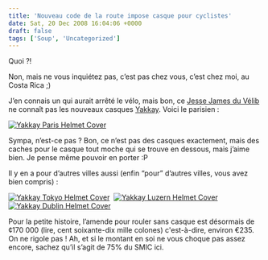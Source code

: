 ```yaml
---
title: 'Nouveau code de la route impose casque pour cyclistes'
date: Sat, 20 Dec 2008 16:04:06 +0000
draft: false
tags: ['Soup', 'Uncategorized']
---
```


Quoi ?!

Non, mais ne vous inquiétez pas, c’est pas chez vous, c’est chez moi, au Costa Rica ;)

J’en connais un qui aurait arrêté le vélo, mais bon, ce [Jesse James du Vélib](http://gonzague.me) ne connaît pas les nouveaux casques [Yakkay](http://www.yakkay.com/cover_oversigt.html). Voici le parisien :

[![Yakkay Paris Helmet Cover](https://66.media.tumblr.com/RcxxGAQ0nhpzx6k8p0BnWBX4o1_400.jpg)](http://soup.madd0.com/private/65921762/RcxxGAQ0nhpzx6k8p0BnWBX4)

Sympa, n’est-ce pas ? Bon, ce n’est pas des casques exactement, mais des caches pour le casque tout moche qui se trouve en dessous, mais j’aime bien. Je pense même pouvoir en porter :P

Il y en a pour d’autres villes aussi (enfin “pour” d’autres villes, vous avez bien compris) :

[![Yakkay Tokyo Helmet Cover](https://67.media.tumblr.com/RcxxGAQ0nhpzvll4h3dWA9cso1_100.jpg)](http://soup.madd0.com/private/65921627/RcxxGAQ0nhpzvll4h3dWA9cs)  [![Yakkay Luzern Helmet Cover](https://67.media.tumblr.com/RcxxGAQ0nhpzuy0tVz7wL939o1_100.jpg)](http://soup.madd0.com/private/65921569/RcxxGAQ0nhpzuy0tVz7wL939)  [![Yakkay Dublin Helmet Cover](https://65.media.tumblr.com/RcxxGAQ0nhpztypp5uB91Tg7o1_100.jpg)](http://soup.madd0.com/private/65921467/RcxxGAQ0nhpztypp5uB91Tg7)

Pour la petite histoire, l’amende pour rouler sans casque est désormais de ¢170 000 (lire, cent soixante-dix mille colones) c'est-à-dire, environ €235. On ne rigole pas ! Ah, et si le montant en soi ne vous choque pas assez encore, sachez qu’il s’agit de 75% du SMIC ici.